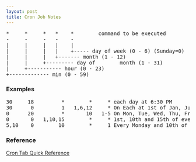 ```yaml
---
layout: post
title: Cron Job Notes
---
```


<pre>
*     *     *   *    *        command to be executed
-     -     -   -    -
|     |     |   |    |
|     |     |   |    +----- day of week (0 - 6) (Sunday=0)
|     |     |   +------- month (1 - 12)
|     |     +--------- day of        month (1 - 31)
|     +----------- hour (0 - 23)
+------------- min (0 - 59)
</pre>

### Examples
<pre>
30     18         *        *     * each day at 6:30 PM
30      0         1   1,6,12     * On Each at 1st of Jan, Jun & Dec at 00:30
0      20         *       10   1-5 On Mon, Tue, Wed, Thu, Fri Every Week of Oct at 20:00
0       0   1,10,15        *     * 1st, 10th and 15th of every month at 00:00
5,10    0        10        *     1 Every Monday and 10th of Every Month at 00:05 and 00:10
</pre>

### Reference
[Cron Tab Quick Reference](http://www.adminschoice.com/crontab-quick-reference)